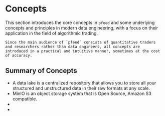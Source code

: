 # Concepts
This section introduces the core concepts in `pfeed` and some underlying concepts and principles in modern data engineering, with a focus on their application in the field of algorithmic trading.

```{note}
Since the main audience of `pfeed` consists of quantitative traders and researchers rather than data engineers, all concepts are introduced in a practical and intuitive manner, sometimes at the cost of accuracy.
```

## Summary of Concepts
- A data lake is a centralized repository that allows you to store all your structured and unstructured data in their raw formats at any scale. 
- MinIO is an object storage system that is Open Source, Amazon S3 compatible.
- 
- 